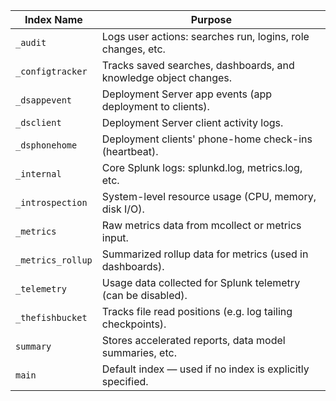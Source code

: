 
| **Index Name**    | **Purpose**                                                      |
| ----------------- | ---------------------------------------------------------------- |
| `_audit`          | Logs user actions: searches run, logins, role changes, etc.      |
| `_configtracker`  | Tracks saved searches, dashboards, and knowledge object changes. |
| `_dsappevent`     | Deployment Server app events (app deployment to clients).        |
| `_dsclient`       | Deployment Server client activity logs.                          |
| `_dsphonehome`    | Deployment clients' phone-home check-ins (heartbeat).            |
| `_internal`       | Core Splunk logs: splunkd.log, metrics.log, etc.                 |
| `_introspection`  | System-level resource usage (CPU, memory, disk I/O).             |
| `_metrics`        | Raw metrics data from mcollect or metrics input.                 |
| `_metrics_rollup` | Summarized rollup data for metrics (used in dashboards).         |
| `_telemetry`      | Usage data collected for Splunk telemetry (can be disabled).     |
| `_thefishbucket`  | Tracks file read positions (e.g. log tailing checkpoints).       |
| `summary`         | Stores accelerated reports, data model summaries, etc.           |
| `main`            | Default index — used if no index is explicitly specified.        |
